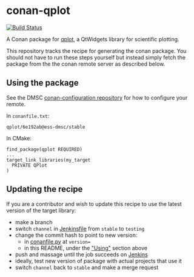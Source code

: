 # conan-qplot

[![Build Status](https://jenkins.esss.dk/dm/job/ess-dmsc/job/conan-qplot/job/master/badge/icon)](https://jenkins.esss.dk/dm/job/ess-dmsc/job/conan-qplot/job/master/)

A Conan package for [qplot](https://github.com/ess-dmsc/qplot), a QtWidgets library for scientific plotting.

This repository tracks the recipe for generating the conan package. You should not have to run these steps yourself but instead simply fetch the package from the the conan remote server as described below.

## Using the package

See the DMSC [conan-configuration repository](https://github.com/ess-dmsc/conan-configuration) for how to configure your remote.

In `conanfile.txt`:

```
qplot/6e192ab@ess-dmsc/stable
```

In CMake:
```
find_package(qplot REQUIRED)
...
target_link_libraries(my_target
  PRIVATE QPlot
)
```

## Updating the recipe

If you are a contributor and wish to update this recipe to use the latest version of the target library:

* make a branch
* switch `channel` in [Jenkinsfile](Jenkinsfile) from `stable` to `testing`
* change the commit hash to point to new version:
    * in [conanfile.py](conanfile.py) at `version=`
    * in this README, under the ["Using"](#using) section above
* push and massage until the job succeeds on [Jenkins](https://jenkins.esss.dk/dm/job/ess-dmsc/job/conan-qplot/)
* ideally, test new version of package with actual projects that use it
* switch `channel` back to `stable` and make a merge request
